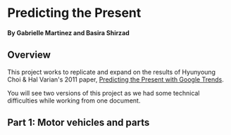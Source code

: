 # Predicting the Present
#### By Gabrielle Martinez and Basira Shirzad

## Overview
This project works to replicate and expand on the results of Hyunyoung Choi & Hal Varian's 2011 paper, [Predicting the Present with Google Trends](https://people.ischool.berkeley.edu/~hal/Papers/2011/ptp.pdf). 

You will see two versions of this project as we had some technical difficulties while working from one document.

## Part 1: Motor vehicles and parts 
